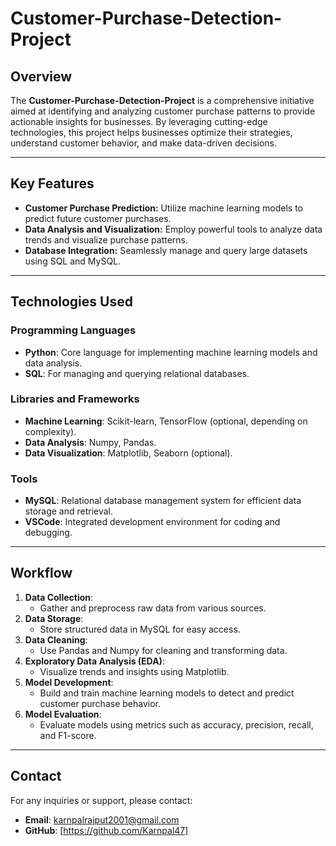 # Customer-Purchase-Detection-Project

## Overview
The **Customer-Purchase-Detection-Project** is a comprehensive initiative aimed at identifying and analyzing customer purchase patterns to provide actionable insights for businesses. By leveraging cutting-edge technologies, this project helps businesses optimize their strategies, understand customer behavior, and make data-driven decisions.

---

## Key Features
- **Customer Purchase Prediction:** Utilize machine learning models to predict future customer purchases.
- **Data Analysis and Visualization:** Employ powerful tools to analyze data trends and visualize purchase patterns.
- **Database Integration:** Seamlessly manage and query large datasets using SQL and MySQL.

---

## Technologies Used

### Programming Languages
- **Python**: Core language for implementing machine learning models and data analysis.
- **SQL**: For managing and querying relational databases.

### Libraries and Frameworks
- **Machine Learning**: Scikit-learn, TensorFlow (optional, depending on complexity).
- **Data Analysis**: Numpy, Pandas.
- **Data Visualization**: Matplotlib, Seaborn (optional).

### Tools
- **MySQL**: Relational database management system for efficient data storage and retrieval.
- **VSCode**: Integrated development environment for coding and debugging.

---

## Workflow
1. **Data Collection**:
   - Gather and preprocess raw data from various sources.
2. **Data Storage**:
   - Store structured data in MySQL for easy access.
3. **Data Cleaning**:
   - Use Pandas and Numpy for cleaning and transforming data.
4. **Exploratory Data Analysis (EDA)**:
   - Visualize trends and insights using Matplotlib.
5. **Model Development**:
   - Build and train machine learning models to detect and predict customer purchase behavior.
6. **Model Evaluation**:
   - Evaluate models using metrics such as accuracy, precision, recall, and F1-score.

---

## Contact
For any inquiries or support, please contact:
- **Email**: karnpalrajput2001@gmail.com
- **GitHub**: [https://github.com/Karnpal47]
